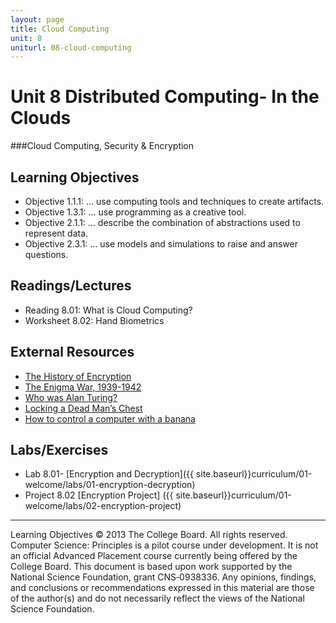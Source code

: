 ```yaml
---
layout: page
title: Cloud Computing
unit: 8
uniturl: 08-cloud-computing
---
```


Unit 8 Distributed Computing-  In the Clouds
======================================
###Cloud Computing, Security & Encryption


Learning Objectives
-------------------
 * Objective 1.1.1: … use computing tools and techniques to create artifacts.
 * Objective 1.3.1: … use programming as a creative tool.
 * Objective 2.1.1: … describe the combination of abstractions used to represent data.
 * Objective 2.3.1: … use models and simulations to raise and answer questions.

Readings/Lectures
-------------------
 * Reading 8.01: What is Cloud Computing?
 * Worksheet 8.02: Hand Biometrics

External Resources
-------------------
 * [The History of Encryption](http://visual.ly/history-encryption)
 * [The Enigma War, 1939-1942](http://www.turing.org.uk/scrapbook/ww2.html)
 * [Who was Alan Turing?](http://www.cs4fn.org/magazine/magazine14.php)
 * [Locking a Dead Man’s Chest](http://www.cs4fn.org/binary/lock/)
 * [How to control a computer with a banana](http://www.cnn.com/2013/04/05/tech/innovation/jay-silver-makey/index.html)

Labs/Exercises
-------------------
 * Lab 8.01- [Encryption and Decryption]({{ site.baseurl}}curriculum/01-welcome/labs/01-encryption-decryption) 
 * Project 8.02 [Encryption Project] ({{ site.baseurl}}curriculum/01-welcome/labs/02-encryption-project) 


----------
Learning Objectives © 2013 The College Board. All rights reserved. Computer Science: Principles is a pilot course under development. It is not an official Advanced Placement course currently being offered by the College Board. This document is based upon work supported by the National Science Foundation, grant CNS‐0938336. Any opinions, findings, and conclusions or recommendations expressed in this material are those of the author(s) and do not necessarily reflect the views of the National Science Foundation.

